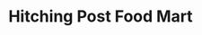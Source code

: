 ---
title: "Hitching Post Food Mart"
url: /atascadero/hitching-post-food-mart/
shop: convenience
---